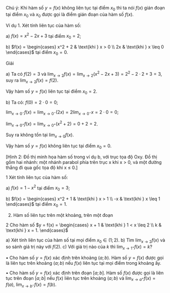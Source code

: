 Chú ý:
Khi hàm số $y = f(x)$ không liên tục tại điểm $x_0$ thì ta nói $f(x)$ gián đoạn tại điểm $x_0$ và $x_0$ được gọi là điểm gián đoạn của hàm số $f(x)$.

Ví dụ 1. Xét tính liên tục của hàm số:

a) $f(x) = x^2 - 2x + 3$ tại điểm $x_0 = 2$;

b) $f(x) = \begin{cases}
x^2 + 2 & \text{khi } x > 0 \\
2x & \text{khi } x \leq 0
\end{cases}$ tại điểm $x_0 = 0$.

Giải

a) Ta có $f(2) = 3$ và $\lim_{x \to 2} f(x) = \lim_{x \to 2} (x^2 - 2x + 3) = 2^2 - 2 \cdot 2 + 3 = 3$, suy ra $\lim_{x \to 2} f(x) = f(2)$.

Vậy hàm số $y = f(x)$ liên tục tại điểm $x_0 = 2$.

b) Ta có: $f(0) = 2 \cdot 0 = 0$;

$\lim_{x \to 0^-} f(x) = \lim_{x \to 0^-} (2x) = 2 \lim_{x \to 0^-} x = 2 \cdot 0 = 0$;

$\lim_{x \to 0^+} f(x) = \lim_{x \to 0^+} (x^2 + 2) = 0 + 2 = 2$.

Suy ra không tồn tại $\lim_{x \to 0} f(x)$.

Vậy hàm số $y = f(x)$ không liên tục tại điểm $x_0 = 0$.

[Hình 2: Đồ thị minh họa hàm số trong ví dụ b, với trục tọa độ Oxy. Đồ thị gồm hai nhánh: một nhánh parabol phía trên trục x khi x > 0, và một đường thẳng đi qua gốc tọa độ khi x ≤ 0.]

1 Xét tính liên tục của hàm số:

a) $f(x) = 1 - x^2$ tại điểm $x_0 = 3$;

b) $f(x) = \begin{cases}
x^2 + 1 & \text{khi } x > 1 \\
-x & \text{khi } x \leq 1
\end{cases}$ tại điểm $x_0 = 1$.

2. Hàm số liên tục trên một khoảng, trên một đoạn

2 Cho hàm số $y = f(x) = \begin{cases}
x + 1 & \text{khi } 1 < x \leq 2 \\
k & \text{khi } x = 1.
\end{cases}$

a) Xét tính liên tục của hàm số tại mọi điểm $x_0 \in (1; 2)$.
b) Tìm $\lim_{x \to 2} f(x)$ và so sánh giá trị này với $f(2)$.
c) Với giá trị nào của $k$ thì $\lim_{x \to 1^+} f(x) = k$?

• Cho hàm số $y = f(x)$ xác định trên khoảng $(a; b)$.
Hàm số $y = f(x)$ được gọi là liên tục trên khoảng $(a; b)$ nếu $f(x)$ liên tục tại mọi điểm trong khoảng ấy.

• Cho hàm số $y = f(x)$ xác định trên đoạn $[a; b]$.
Hàm số $f(x)$ được gọi là liên tục trên đoạn $[a; b]$ nếu $f(x)$ liên tục trên khoảng $(a; b)$ và $\lim_{x \to a^+} f(x) = f(a)$, $\lim_{x \to b^-} f(x) = f(b)$.